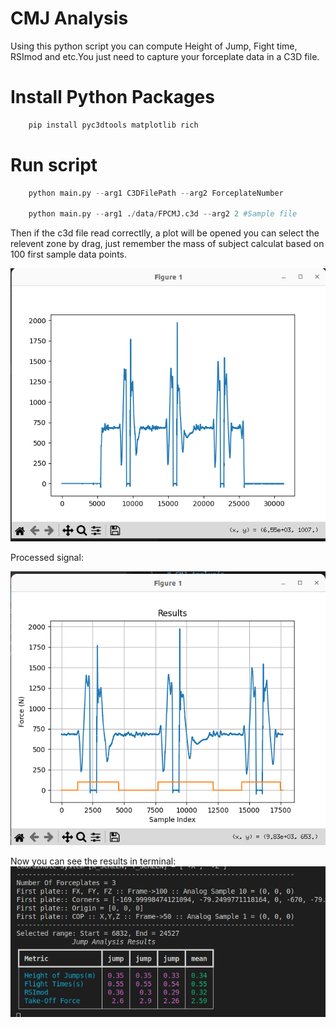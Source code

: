 # CMJ Analysis

Using this python script you can compute Height of Jump, Fight time, RSImod and etc.You just need to capture your forceplate data in a C3D file.

# Install Python Packages

```python
    pip install pyc3dtools matplotlib rich
```

# Run script

```python
    python main.py --arg1 C3DFilePath --arg2 ForceplateNumber

    python main.py --arg1 ./data/FPCMJ.c3d --arg2 2 #Sample file

```

Then if the c3d file read correctlly, a plot will be opened you can select the relevent zone by drag, just remember the mass of subject calculat based on 100 first sample data points.</br>

![CMJ](doc/1.png)

Processed signal:</br>

![CMJ](doc/2.png)

Now you can see the results in terminal:</br>
![CMJ](doc/3.png)
